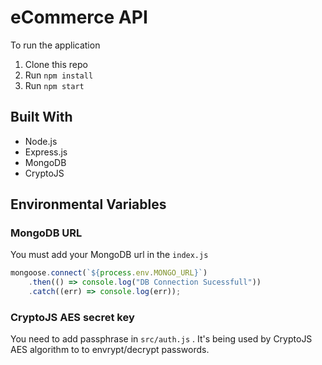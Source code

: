 # eCommerce API

To run the application

1. Clone this repo
2. Run `npm install`
3. Run `npm start`

## Built With

* Node.js
* Express.js
* MongoDB
* CryptoJS

## Environmental Variables

### MongoDB URL

You must add your MongoDB url in the `index.js`

```js
mongoose.connect(`${process.env.MONGO_URL}`)
    .then(() => console.log("DB Connection Sucessfull"))
    .catch((err) => console.log(err));
```

### CryptoJS AES secret key

You need to add passphrase in `src/auth.js` . It's being used by CryptoJS AES algorithm to to envrypt/decrypt passwords.
